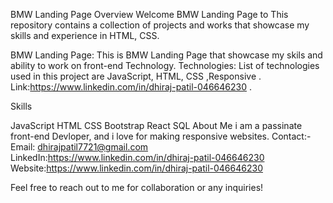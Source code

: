 BMW Landing Page Overview Welcome BMW Landing Page to This repository contains a collection of projects and works that showcase my skills and experience in HTML, CSS.

BMW Landing Page: This is BMW Landing Page that showcase my skils and ability to work on front-end Technology. Technologies: List of technologies used in this project are JavaScript, HTML, CSS ,Responsive . Link:https://www.linkedin.com/in/dhiraj-patil-046646230 .

Skills

JavaScript
HTML
CSS
Bootstrap
React
SQL About Me i am a passinate front-end Devloper, and i love for making responsive websites.
Contact:- Email: dhirajpatil7721@gmail.com LinkedIn:https://www.linkedin.com/in/dhiraj-patil-046646230 Website:https://www.linkedin.com/in/dhiraj-patil-046646230

Feel free to reach out to me for collaboration or any inquiries!
